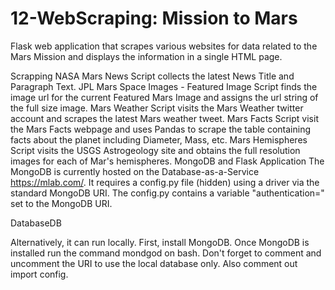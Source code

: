 # 12-WebScraping: Mission to Mars
Flask web application that scrapes various websites for data related to the Mars Mission and displays the information in a single HTML page.

Scrapping
NASA Mars News
Script collects the latest News Title and Paragraph Text.
JPL Mars Space Images - Featured Image
Script finds the image url for the current Featured Mars Image and assigns the url string of the full size image.
Mars Weather
Script visits the Mars Weather twitter account and scrapes the latest Mars weather tweet.
Mars Facts
Script visit the Mars Facts webpage and uses Pandas to scrape the table containing facts about the planet including Diameter, Mass, etc.
Mars Hemispheres
Script visits the USGS Astrogeology site and obtains the full resolution images for each of Mar's hemispheres.
MongoDB and Flask Application
The MongoDB is currently hosted on the Database-as-a-Service https://mlab.com/. It requires a config.py file (hidden) using a driver via the standard MongoDB URI. The config.py contains a variable "authentication=" set to the MongoDB URI.

DatabaseDB

Alternatively, it can run locally. First, install MongoDB. Once MongoDB is installed run the command mondgod on bash. Don't forget to comment and uncomment the URI to use the local database only. Also comment out import config.
